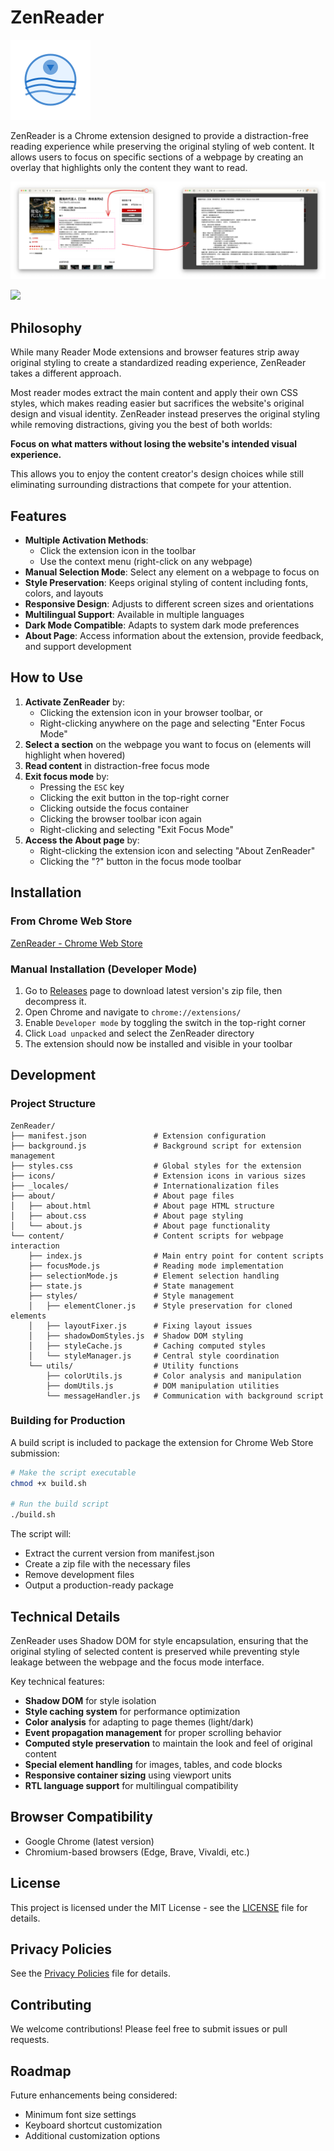 # ZenReader

![ZenReader Logo](icons/icon128.png)

ZenReader is a Chrome extension designed to provide a distraction-free reading experience while preserving the original styling of web content. It allows users to focus on specific sections of a webpage by creating an overlay that highlights only the content they want to read.

![screenshot](screenshots/1.png)

<a href="https://www.buymeacoffee.com/chiahsien"><img src="https://img.buymeacoffee.com/button-api/?text=Buy me a coffee&emoji=&slug=chiahsien&button_colour=5F7FFF&font_colour=ffffff&font_family=Comic&outline_colour=000000&coffee_colour=FFDD00" /></a>

## Philosophy

While many Reader Mode extensions and browser features strip away original styling to create a standardized reading experience, ZenReader takes a different approach. 

Most reader modes extract the main content and apply their own CSS styles, which makes reading easier but sacrifices the website's original design and visual identity. ZenReader instead preserves the original styling while removing distractions, giving you the best of both worlds:

**Focus on what matters without losing the website's intended visual experience.**

This allows you to enjoy the content creator's design choices while still eliminating surrounding distractions that compete for your attention.

## Features

- **Multiple Activation Methods**:
  - Click the extension icon in the toolbar
  - Use the context menu (right-click on any webpage)
- **Manual Selection Mode**: Select any element on a webpage to focus on
- **Style Preservation**: Keeps original styling of content including fonts, colors, and layouts
- **Responsive Design**: Adjusts to different screen sizes and orientations
- **Multilingual Support**: Available in multiple languages
- **Dark Mode Compatible**: Adapts to system dark mode preferences
- **About Page**: Access information about the extension, provide feedback, and support development

## How to Use

1. **Activate ZenReader** by:
   - Clicking the extension icon in your browser toolbar, or
   - Right-clicking anywhere on the page and selecting "Enter Focus Mode"
2. **Select a section** on the webpage you want to focus on (elements will highlight when hovered)
3. **Read content** in distraction-free focus mode
4. **Exit focus mode** by:
   - Pressing the `ESC` key
   - Clicking the exit button in the top-right corner
   - Clicking outside the focus container
   - Clicking the browser toolbar icon again
   - Right-clicking and selecting "Exit Focus Mode"
5. **Access the About page** by:
   - Right-clicking the extension icon and selecting "About ZenReader"
   - Clicking the "?" button in the focus mode toolbar

## Installation

### From Chrome Web Store

[ZenReader - Chrome Web Store](https://chromewebstore.google.com/detail/zenreader/nmcailccifjhlckggldjfdbplcbealjp)

### Manual Installation (Developer Mode)

1. Go to [Releases](https://github.com/chiahsien/ZenReader/releases) page to download latest version's zip file, then decompress it.
2. Open Chrome and navigate to `chrome://extensions/`
3. Enable `Developer mode` by toggling the switch in the top-right corner
4. Click `Load unpacked` and select the ZenReader directory
5. The extension should now be installed and visible in your toolbar

## Development

### Project Structure

```
ZenReader/
├── manifest.json               # Extension configuration
├── background.js               # Background script for extension management
├── styles.css                  # Global styles for the extension
├── icons/                      # Extension icons in various sizes
├── _locales/                   # Internationalization files
├── about/                      # About page files
│   ├── about.html              # About page HTML structure
│   ├── about.css               # About page styling
│   └── about.js                # About page functionality
└── content/                    # Content scripts for webpage interaction
    ├── index.js                # Main entry point for content scripts
    ├── focusMode.js            # Reading mode implementation
    ├── selectionMode.js        # Element selection handling
    ├── state.js                # State management
    ├── styles/                 # Style management
    │   ├── elementCloner.js    # Style preservation for cloned elements
    │   ├── layoutFixer.js      # Fixing layout issues
    │   ├── shadowDomStyles.js  # Shadow DOM styling
    │   ├── styleCache.js       # Caching computed styles
    │   └── styleManager.js     # Central style coordination
    └── utils/                  # Utility functions
        ├── colorUtils.js       # Color analysis and manipulation
        ├── domUtils.js         # DOM manipulation utilities
        └── messageHandler.js   # Communication with background script
```

### Building for Production

A build script is included to package the extension for Chrome Web Store submission:

```bash
# Make the script executable
chmod +x build.sh

# Run the build script
./build.sh
```

The script will:

- Extract the current version from manifest.json
- Create a zip file with the necessary files
- Remove development files
- Output a production-ready package

## Technical Details

ZenReader uses Shadow DOM for style encapsulation, ensuring that the original styling of selected content is preserved while preventing style leakage between the webpage and the focus mode interface.

Key technical features:

- **Shadow DOM** for style isolation
- **Style caching system** for performance optimization
- **Color analysis** for adapting to page themes (light/dark)
- **Event propagation management** for proper scrolling behavior
- **Computed style preservation** to maintain the look and feel of original content
- **Special element handling** for images, tables, and code blocks
- **Responsive container sizing** using viewport units
- **RTL language support** for multilingual compatibility

## Browser Compatibility

- Google Chrome (latest version)
- Chromium-based browsers (Edge, Brave, Vivaldi, etc.)

## License

This project is licensed under the MIT License - see the [LICENSE](LICENSE) file for details.

## Privacy Policies

See the [Privacy Policies](PrivacyPolicies.md) file for details.

## Contributing

We welcome contributions! Please feel free to submit issues or pull requests.

## Roadmap

Future enhancements being considered:

- Minimum font size settings
- Keyboard shortcut customization
- Additional customization options
